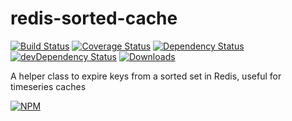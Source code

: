 # redis-sorted-cache

[![Build Status][ci-nextorigin]][travis-ci]
[![Coverage Status][coverage-nextorigin]][coveralls]
[![Dependency Status][dependency]][david]
[![devDependency Status][dev-dependency]][david-dev]
[![Downloads][downloads]][npm-package]

A helper class to expire keys from a sorted set in Redis, useful for timeseries caches

[![NPM][npm-stats]][npm-package]


  [ci-nextorigin]: https://img.shields.io/travis/nextorigin/redis-sorted-cache/master.svg?style=flat-square
  [travis-ci]: https://travis-ci.org/nextorigin/redis-sorted-cache
  [coverage-nextorigin]: https://img.shields.io/coveralls/nextorigin/redis-sorted-cache/master.svg?style=flat-square
  [coveralls]: https://coveralls.io/r/nextorigin/redis-sorted-cache
  [dependency]: https://img.shields.io/david/nextorigin/redis-sorted-cache.svg?style=flat-square
  [david]: https://david-dm.org/nextorigin/redis-sorted-cache
  [dev-dependency]: https://img.shields.io/david/dev/nextorigin/redis-sorted-cache.svg?style=flat-square
  [david-dev]: https://david-dm.org/nextorigin/redis-sorted-cache?type=dev
  [downloads]: https://img.shields.io/npm/dm/redis-sorted-cache.svg?style=flat-square
  [npm-package]: https://www.npmjs.org/package/redis-sorted-cache
  [npm-stats]: https://nodei.co/npm/redis-sorted-cache.png?downloads=true&downloadRank=true&stars=true

